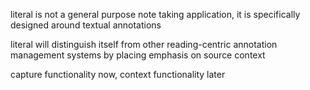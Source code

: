 


literal is not a general purpose note taking application, it is specifically designed around textual annotations

literal will distinguish itself from other reading-centric annotation management systems by placing emphasis on source context

capture functionality now, context functionality later
